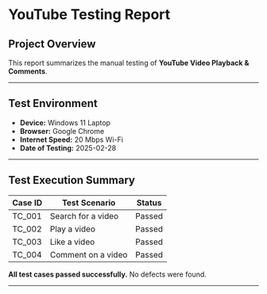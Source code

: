 # YouTube Testing Report  

## Project Overview  
This report summarizes the manual testing of **YouTube Video Playback & Comments**.  

---

## Test Environment  
- **Device:** Windows 11 Laptop  
- **Browser:** Google Chrome  
- **Internet Speed:** 20 Mbps Wi-Fi  
- **Date of Testing:** 2025-02-28  

---

## Test Execution Summary  
| **Case ID** | **Test Scenario**         | **Status** |
|-------------|-------------------------|------------|
| TC_001      | Search for a video       | Passed  |
| TC_002      | Play a video             | Passed  |
| TC_003      | Like a video             | Passed  |
| TC_004      | Comment on a video       | Passed  |

**All test cases passed successfully.** No defects were found.  

---
